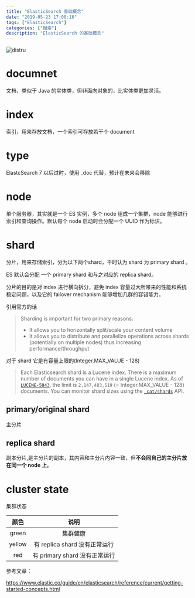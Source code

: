 ```yaml
---
title: "ElasticSearch 基础概念"
date: "2019-05-23 17:08:16"
tags: ["ElasticSearch"]
categories: ["搜索"]
description: "ElasticSearch 的基础概念"
---
```


![distru](https://ahian-blog.oss-cn-beijing.aliyuncs.com/images/IMG_0037.JPEG)

# documnet

文档，类似于 Java 的实体类，但非面向对象的，比实体类更加灵活。

# index

索引，用来存放文档，一个索引可存放若干个 document

# type

ElastcSearch 7 以后过时，使用 _doc 代替，预计在未来会移除



# node

单个服务器，其实就是一个 ES 实例，多个 node 组成一个集群，node 能够进行索引和查询操作。默认每个 node 启动时会分配一个 UUID 作为标识。

# shard 

分片，用来存储索引，分为以下两个shard，平时认为 shard 为 primary shard 。

ES 默认会分配 一个 primary shard 和与之对应的 replica shard。

分片的目的是对 index 进行横向拆分，避免 index 容量过大所带来的性能和系统稳定问题，以及它的 failover mechanism 能够增加几群的容错能力。

引用官方的话

> Sharding is important for two primary reasons:
>
> - It allows you to horizontally split/scale your content volume
> - It allows you to distribute and parallelize operations across shards (potentially on multiple nodes) thus increasing performance/throughput

对于 shard 它是有容量上限的(Integer.MAX_VALUE - 128)

> Each Elasticsearch shard is a Lucene index. There is a maximum number of documents you can have in a single Lucene index. As of [`LUCENE-5843`](https://issues.apache.org/jira/browse/LUCENE-5843), the limit is `2,147,483,519` (= Integer.MAX_VALUE - 128) documents. You can monitor shard sizes using the [`_cat/shards`](https://www.elastic.co/guide/en/elasticsearch/reference/7.1/cat-shards.html) API.

## primary/original shard

主分片

## replica shard

副本分片,是主分片的副本，其内容和主分片内容一致，但**不会同自己的主分片放在同一个 node 上**。



# cluster state

集群状态

|  颜色  |             说明              |
| :----: | :---------------------------: |
| green  |           集群健康            |
| yellow | 有 replica shard 没有正常运行 |
|  red   | 有 primary shard 没有正常运行 |



参考文章：

<https://www.elastic.co/guide/en/elasticsearch/reference/current/getting-started-concepts.html>